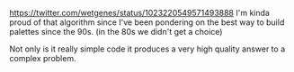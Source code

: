https://twitter.com/wetgenes/status/1023220549571493888 I'm kinda proud of that algorithm since I've been pondering on the best way to build palettes since the 90s. (in the 80s we didn't get a choice)

Not only is it really simple code it produces a very high quality answer to a complex problem.